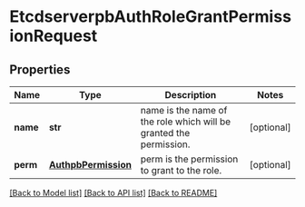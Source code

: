 # EtcdserverpbAuthRoleGrantPermissionRequest

## Properties
Name | Type | Description | Notes
------------ | ------------- | ------------- | -------------
**name** | **str** | name is the name of the role which will be granted the permission. | [optional] 
**perm** | [**AuthpbPermission**](AuthpbPermission.md) | perm is the permission to grant to the role. | [optional] 

[[Back to Model list]](../README.md#documentation-for-models) [[Back to API list]](../README.md#documentation-for-api-endpoints) [[Back to README]](../README.md)


